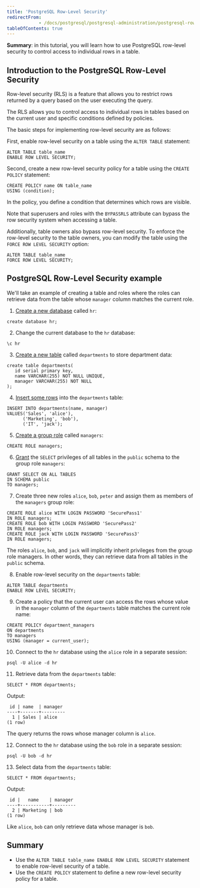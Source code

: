 ```yaml
---
title: 'PostgreSQL Row-Level Security'
redirectFrom: 
            - /docs/postgresql/postgresql-administration/postgresql-row-level-security
tableOfContents: true
---
```


**Summary**: in this tutorial, you will learn how to use PostgreSQL row-level security to control access to individual rows in a table.

## Introduction to the PostgreSQL Row-Level Security

Row-level security (RLS) is a feature that allows you to restrict rows returned by a query based on the user executing the query.

The RLS allows you to control access to individual rows in tables based on the current user and specific conditions defined by policies.

The basic steps for implementing row-level security are as follows:

First, enable row-level security on a table using the `ALTER TABLE` statement:

```
ALTER TABLE table_name
ENABLE ROW LEVEL SECURITY;
```

Second, create a new row-level security policy for a table using the `CREATE POLICY` statement:

```
CREATE POLICY name ON table_name
USING (condition);
```

In the policy, you define a condition that determines which rows are visible.

Note that superusers and roles with the `BYPASSRLS` attribute can bypass the row security system when accessing a table.

Additionally, table owners also bypass row-level security. To enforce the row-level security to the table owners, you can modify the table using the `FORCE ROW LEVEL SECURITY` option:

```
ALTER TABLE table_name
FORCE ROW LEVEL SECURITY;
```

## PostgreSQL Row-Level Security example

We'll take an example of creating a table and roles where the roles can retrieve data from the table whose `manager` column matches the current role.

1. [Create a new database](/docs/postgresql/postgresql-administration/postgresql-create-database) called `hr`:

```
create database hr;
```

2. Change the current database to the `hr` database:

```
\c hr
```

3. [Create a new table](/docs/postgresql/postgresql-create-table) called `departments` to store department data:

```
create table departments(
   id serial primary key,
   name VARCHAR(255) NOT NULL UNIQUE,
   manager VARCHAR(255) NOT NULL
);
```

4. [Insert some rows](/docs/postgresql/postgresql-insert-multiple-rows) into the `departments` table:

```
INSERT INTO departments(name, manager)
VALUES('Sales', 'alice'),
      ('Marketing', 'bob'),
      ('IT', 'jack');
```

5. [Create a group role](https://www.postgresqltutorial.com/postgresql-administration/postgresql-role-membership/) called `managers`:

```
CREATE ROLE managers;
```

6. [Grant](https://www.postgresqltutorial.com/postgresql-administration/postgresql-grant/) the `SELECT` privileges of all tables in the `public` schema to the group role `managers`:

```
GRANT SELECT ON ALL TABLES
IN SCHEMA public
TO managers;
```

7. Create three new roles `alice`, `bob`, `peter` and assign them as members of the `managers` group role:

```
CREATE ROLE alice WITH LOGIN PASSWORD 'SecurePass1'
IN ROLE managers;
CREATE ROLE bob WITH LOGIN PASSWORD 'SecurePass2'
IN ROLE managers;
CREATE ROLE jack WITH LOGIN PASSWORD 'SecurePass3'
IN ROLE managers;
```

The roles `alice`, `bob`, and `jack` will implicitly inherit privileges from the group role managers. In other words, they can retrieve data from all tables in the `public` schema.

8. Enable row-level security on the `departments` table:

```
ALTER TABLE departments
ENABLE ROW LEVEL SECURITY;
```

9. Create a policy that the current user can access the rows whose value in the `manager` column of the `departments` table matches the current role name:

```
CREATE POLICY department_managers
ON departments
TO managers
USING (manager = current_user);
```

10. Connect to the `hr` database using the `alice` role in a separate session:

```
psql -U alice -d hr
```

11. Retrieve data from the `departments` table:

```
SELECT * FROM departments;
```

Output:

```
 id | name  | manager
----+-------+---------
  1 | Sales | alice
(1 row)
```

The query returns the rows whose manager column is `alice`.

12. Connect to the `hr` database using the `bob` role in a separate session:

```
psql -U bob -d hr
```

13. Select data from the `departments` table:

```
SELECT * FROM departments;
```

Output:

```
 id |   name    | manager
----+-----------+---------
  2 | Marketing | bob
(1 row)
```

Like `alice`, `bob` can only retrieve data whose manager is `bob`.

## Summary

- Use the `ALTER TABLE table_name ENABLE ROW LEVEL SECURITY` statement to enable row-level security of a table.
- Use the `CREATE POLICY` statement to define a new row-level security policy for a table.
